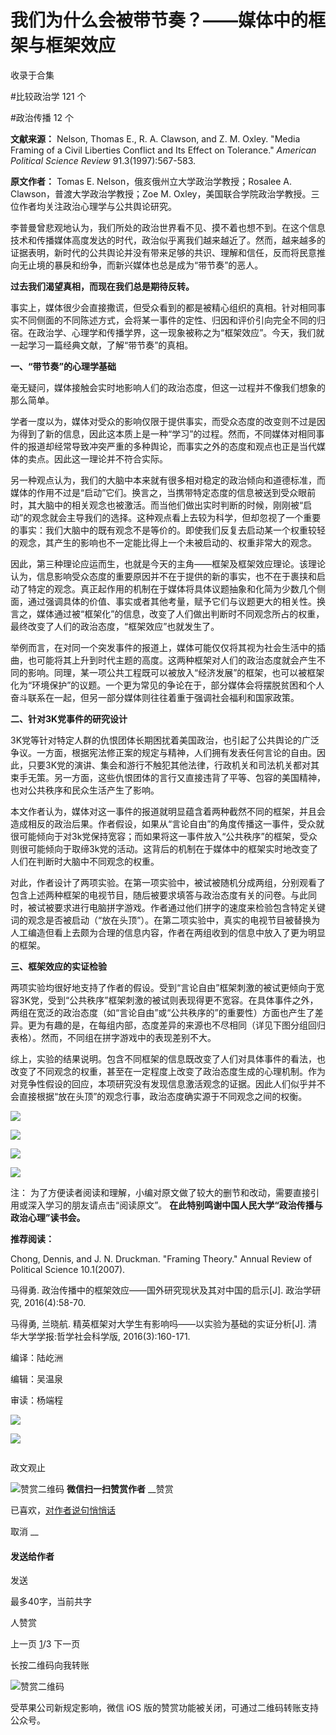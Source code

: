# 我们为什么会被带节奏？——媒体中的框架与框架效应


收录于合集

#比较政治学 121 个

#政治传播 12 个

**文献来源：** Nelson, Thomas E., R. A. Clawson, and Z. M. Oxley. "Media Framing of
a Civil Liberties Conflict and Its Effect on Tolerance." _American Political
Science Review_ 91.3(1997):567-583.

  

 **原文作者：** Tomas E. Nelson，俄亥俄州立大学政治学教授；Rosalee A. Clawson，普渡大学政治学教授；Zoe M.
Oxley，美国联合学院政治学教授。三位作者均关注政治心理学与公共舆论研究。

  

  

李普曼曾悲观地认为，我们所处的政治世界看不见、摸不着也想不到。在这个信息技术和传播媒体高度发达的时代，政治似乎离我们越来越近了。然而，越来越多的证据表明，新时代的公共舆论并没有带来足够的共识、理解和信任，反而将民意推向无止境的暴戾和纷争，而新兴媒体也总是成为“带节奏”的恶人。

**过去我们渴望真相，而现在我们总是期待反转。**

事实上，媒体很少会直接撒谎，但受众看到的都是被精心组织的真相。针对相同事实不同侧面的不同陈述方式，会将某一事件的定性、归因和评价引向完全不同的归宿。在政治学、心理学和传播学界，这一现象被称之为“框架效应”。今天，我们就一起学习一篇经典文献，了解“带节奏”的真相。

  

 **一、“带节奏”的心理学基础**

  

毫无疑问，媒体接触会实时地影响人们的政治态度，但这一过程并不像我们想象的那么简单。

学者一度以为，媒体对受众的影响仅限于提供事实，而受众态度的改变则不过是因为得到了新的信息，因此这本质上是一种“学习”的过程。然而，不同媒体对相同事件的报道却经常导致冲突严重的多种舆论，而事实之外的态度和观点也正是当代媒体的卖点。因此这一理论并不符合实际。

另一种观点认为，我们的大脑中本来就有很多相对稳定的政治倾向和道德标准，而媒体的作用不过是“启动”它们。换言之，当携带特定态度的信息被送到受众眼前时，其大脑中的相关观念也被激活。而当他们做出实时判断的时候，刚刚被“启动”的观念就会主导我们的选择。这种观点看上去较为科学，但却忽视了一个重要的事实：我们大脑中的既有观念不是等价的。即使我们反复去启动某一个权重较轻的观念，其产生的影响也不一定能比得上一个未被启动的、权重非常大的观念。

因此，第三种理论应运而生，也就是今天的主角——框架及框架效应理论。该理论认为，信息影响受众态度的重要原因并不在于提供的新的事实，也不在于裹挟和启动了特定的观念。真正起作用的机制在于媒体将具体议题抽象和化简为少数几个侧面，通过强调具体的价值、事实或者其他考量，赋予它们与议题更大的相关性。换言之，媒体通过被“框架化”的信息，改变了人们做出判断时不同观念所占的权重，最终改变了人们的政治态度，“框架效应”也就发生了。

举例而言，在对同一个突发事件的报道上，媒体可能仅仅将其视为社会生活中的插曲，也可能将其上升到时代主题的高度。这两种框架对人们的政治态度就会产生不同的影响。同理，某一项公共工程既可以被放入“经济发展”的框架，也可以被框架化为“环境保护”的议题。一个更为常见的争论在于，部分媒体会将摆脱贫困和个人奋斗联系在一起，但另一部分媒体则往往着重于强调社会福利和国家政策。

  

 **二、针对3K党事件的研究设计**

  

3K党等针对特定人群的仇恨团体长期困扰着美国政治，也引起了公共舆论的广泛争议。一方面，根据宪法修正案的规定与精神，人们拥有发表任何言论的自由。因此，只要3K党的演讲、集会和游行不触犯其他法律，行政机关和司法机关都对其束手无策。另一方面，这些仇恨团体的言行又直接违背了平等、包容的美国精神，也对公共秩序和民众生活产生了影响。

本文作者认为，媒体对这一事件的报道就明显蕴含着两种截然不同的框架，并且会造成相反的政治后果。作者假设，如果从“言论自由”的角度传播这一事件，受众就很可能倾向于对3k党保持宽容；而如果将这一事件放入“公共秩序”的框架，受众则很可能倾向于取缔3k党的活动。这背后的机制在于媒体中的框架实时地改变了人们在判断时大脑中不同观念的权重。

对此，作者设计了两项实验。在第一项实验中，被试被随机分成两组，分别观看了包含上述两种框架的电视节目，随后被要求填答与政治态度有关的问卷。与此同时，被试被要求进行电脑拼字游戏。作者通过他们拼字的速度来检验包含特定关键词的观念是否被启动（“放在头顶”）。在第二项实验中，真实的电视节目被替换为人工编造但看上去颇为合理的信息内容，作者在两组收到的信息中放入了更为明显的框架。

  

 **三、框架效应的实证检验**

  

两项实验均很好地支持了作者的假设。受到“言论自由”框架刺激的被试更倾向于宽容3K党，受到“公共秩序”框架刺激的被试则表现得更不宽容。在具体事件之外，两组在宽泛的政治态度（如“言论自由”或“公共秩序的”的重要性）方面也产生了差异。更为有趣的是，在每组内部，态度差异的来源也不尽相同（详见下图分组回归表格）。然而，不同组在拼字游戏中的表现差别不大。

综上，实验的结果说明。包含不同框架的信息既改变了人们对具体事件的看法，也改变了不同观念的权重，甚至在一定程度上改变了政治态度生成的心理机制。作为对竞争性假设的回应，本项研究没有发现信息激活观念的证据。因此人们似乎并不会直接根据“放在头顶”的观念行事，政治态度确实源于不同观念之间的权衡。

  

![](/images/488/2.png)

  

![](/images/488/3.png)

  

![](/images/488/4.png)

  

![](/images/488/5.png)

  

注： 为了方便读者阅读和理解，小编对原文做了较大的删节和改动，需要直接引用或深入学习的朋友请点击“阅读原文”。
**在此特别鸣谢中国人民大学“政治传播与政治心理”读书会。**  

**推荐阅读：**

  

Chong, Dennis, and J. N. Druckman. "Framing Theory." Annual Review of
Political Science 10.1(2007).

  

马得勇. 政治传播中的框架效应——国外研究现状及其对中国的启示[J]. 政治学研究, 2016(4):58-70.

  

马得勇, 兰晓航. 精英框架对大学生有影响吗——以实验为基础的实证分析[J]. 清华大学学报:哲学社会科学版, 2016(3):160-171.

  

编译：陆屹洲

编辑：吴温泉

审读：杨端程‍‍‍‍‍‍

  

![](/images/488/6.jpeg)

  

![](/images/488/7.jpeg)

  

![]()

政文观止

![赞赏二维码]() **微信扫一扫赞赏作者** __赞赏

已喜欢，[对作者说句悄悄话](javascript:;)

取消 __

#### 发送给作者

发送

最多40字，当前共字

[](javascript:;) 人赞赏

上一页 [1](javascript:;)/3 下一页

长按二维码向我转账

![赞赏二维码]()

受苹果公司新规定影响，微信 iOS 版的赞赏功能被关闭，可通过二维码转账支持公众号。

